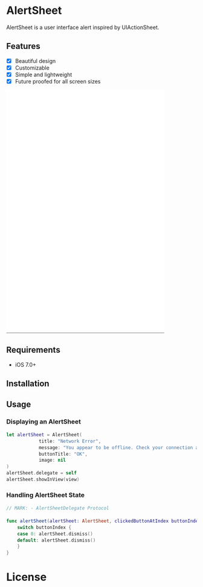 # AlertSheet

AlertSheet is a user interface alert inspired by UIActionSheet.

## Features

- [x] Beautiful design
- [x] Customizable
- [x] Simple and lightweight
- [x] Future proofed for all screen sizes

![demo](Screenshots/AlertSheet.gif)

## Requirements

- iOS 7.0+

## Installation



## Usage

### Displaying an AlertSheet
```swift
let alertSheet = AlertSheet(
            title: "Network Error",
            message: "You appear to be offline. Check your connection and try again.",
            buttonTitle: "OK",
            image: nil
)
alertSheet.delegate = self
alertSheet.showInView(view)
```

### Handling AlertSheet State

```Swift
// MARK: - AlertSheetDelegate Protocol

func alertSheet(alertSheet: AlertSheet, clickedButtonAtIndex buttonIndex: Int) {
    switch buttonIndex {
    case 0: alertSheet.dismiss()
    default: alertSheet.dismiss()
    }
}
```
# License
